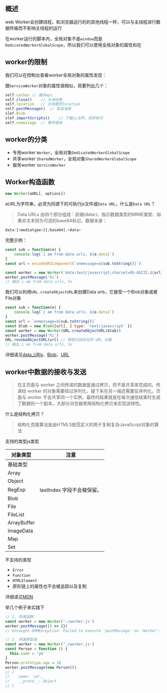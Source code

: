 ## 概述
web Worker会创建线程，和浏览器运行的的其他线程一样，可以与主线程进行数据传输而不影响主线程的运行

在worker运行的脚本内，全局对象不是`window`而是`DedicatedWorkerGlobalScope`，所以我们可以使用全局对象的属性和在

## worker的限制

我们可以在控制台查看worker全局对象的属性发现：

跟`ServiceWorker`对象的属性很相似，简要列出几个：

```js
self.caches // 缓存api
self.close()    // 关闭线程
self.location   // 主线程的location
self.postMessage()  // 发送消息
slef.Blob
slef.importScripts()    // 下载js文件，同步执行
self.onmessage  // 事件接收
```

## worker的分类

- 专用worker `Worker`，全局对象`DedicatedWorkerGlobalScope`
- 共享worker `SharedWorker`，全局对象`SharedWorkerGlobalScope`
- 服务worker `ServiceWorker`

## Worker构造函数

```js
new Worker(aURL[, options])
```

aURL为字符串，必须为同源下的可执行js文件或`Data URL`，什么是`Data URL`？

> Data URLs 由四个部分组成：前缀(data:)、指示数据类型的MIME类型、如果非文本则为可选的base64标记、数据本身：

```js
data:[<mediatype>][;base64],<data>
```

完整示例：

```js
const sub = function(e) {
    console.log(`i am from data urls, ${e.data}`)
}
const url = encodeURIComponent(`onmessage=${sub.toString()}`)

const worker = new Worker(`data:text/javascript;charset=US-ASCII,${url}`)
worker.postMessage('hi')
// 输出 i am from data urls, hi
```

我们可以利用`URL.createObjectURL`来创建Data urls，它接受一个Blob对象或者File对象

```js
const sub = function(e) {
    console.log(`i am from data urls, ${e.data}`)
}
const url = `onmessage=${sub.toString()}`
const blob = new Blob([url], { type: 'text/javascript' })
const worker = new Worker(URL.createObjectURL(blob))
worker.postMessage('hi')
URL.revokeObjectURL(url) // 释放已经存在的 URL 对象
// 输出 i am from data urls, hi
```

详细请见[data_URIs](https://developer.mozilla.org/zh-CN/docs/Web/HTTP/data_URIs)、[Blob](https://developer.mozilla.org/zh-CN/docs/Web/API/Blob)、[URL](https://developer.mozilla.org/zh-CN/docs/Web/API/URL)

## worker中数据的接收与发送

> 在主页面与 worker 之间传递的数据是通过拷贝，而不是共享来完成的。传递给 worker 的对象需要经过序列化，接下来在另一端还需要反序列化。页面与 worker 不会共享同一个实例，最终的结果就是在每次通信结束时生成了数据的一个副本。大部分浏览器使用结构化拷贝来实现该特性。

什么是结构化拷贝？

> 结构化克隆算法是由HTML5规范定义的用于复制复杂JavaScript对象的算法

支持的类型js类型

对象类型|注意
----|-----
基础类型|
Array|
Object|
RegExp|lastIndex 字段不会被保留。
Blob|
File|
FileList|
ArrayBuffer|
ImageData|
Map|
Set|

不支持的类型

- `Error`
- `Function`
- `HTMLElement`
- 原形链上的属性也不会被追踪以及复制

详细请见[MDN](https://developer.mozilla.org/zh-CN/docs/Web/Guide/API/DOM/The_structured_clone_algorithm)

举几个例子来实践下

```js
// 1. 传递函数
const worker = new Worker('./worker.js')
worker.postMessage(() => {})
// Uncaught DOMException: Failed to execute 'postMessage' on 'Worker': ()=>{} could not be cloned.

// 2. 传递原型链
const worker = new Worker('./worker.js')
const Person = function () {
  this.name = 'ym'
}
Person.prototype.age = 18
worker.postMessage(new Person())
// {
//    name: 'ym',
//    __proto__: Object
// }
```

